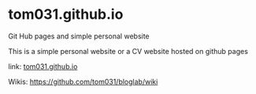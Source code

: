 # tom031.github.io
Git Hub pages and simple personal website

This is a simple personal website or a CV website hosted on github pages

link: [tom031.github.io](https://tom031.github.io)

Wikis: https://github.com/tom031/bloglab/wiki
